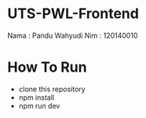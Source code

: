 # UTS-PWL-Frontend
Nama : Pandu Wahyudi
Nim : 120140010

# How To Run
- clone this repository
- npm install
- npm run dev

